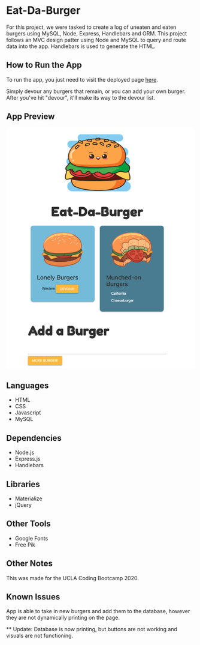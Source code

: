 # Eat-Da-Burger

For this project, we were tasked to create a log of uneaten and eaten burgers using MySQL, Node, Express, Handlebars and ORM. This project follows an MVC design patter using Node and MySQL to query and route data into the app. Handlebars is used to generate the HTML.

## How to Run the App

To run the app, you just need to visit the deployed page [here](https://quiet-retreat-45652.herokuapp.com/).

Simply devour any burgers that remain, or you can add your own burger. After you've hit "devour", it'll make its way to the devour list.

## App Preview
![Eat-Da-Burger Preview](./public/assets/img/EAT-DA-BURGER-DISPLAY.png)

## Languages
* HTML
* CSS
* Javascript
* MySQL

## Dependencies
* Node.js
* Express.js
* Handlebars

## Libraries
* Materialize
* jQuery

## Other Tools
* Google Fonts
* Free Pik

## Other Notes
This was made for the UCLA Coding Bootcamp 2020.

## Known Issues
App is able to take in new burgers and add them to the database, however they are not dynamically printing on the page.

** Update: Database is now printing, but buttons are not working and visuals are not functioning.